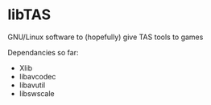 # libTAS
GNU/Linux software to (hopefully) give TAS tools to games

Dependancies so far:

- Xlib
- libavcodec
- libavutil
- libswscale

